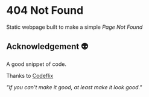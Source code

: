 # 404 Not Found
Static webpage built to make a simple *Page Not Found*

## Acknowledgement 👽
A good snippet of code.

Thanks to [Codeflix](https://www.youtube.com/channel/UC8UgflNXN_0VHGlO5852WXg)

*"If you can't make it good, at least make it look good."*
